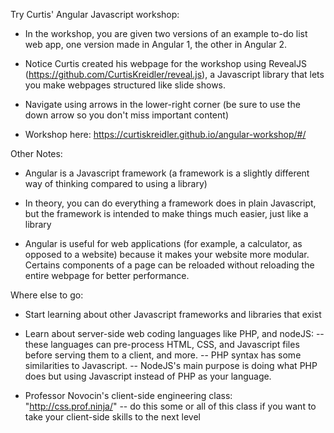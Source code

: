 Try Curtis' Angular Javascript workshop:
- In the workshop, you are given two versions of an example to-do list web app, one version made in Angular 1, the other in Angular 2.

- Notice Curtis created his webpage for the workshop using RevealJS (https://github.com/CurtisKreidler/reveal.js), a Javascript library that lets you make webpages structured like slide shows.

- Navigate using arrows in the lower-right corner (be sure to use the down arrow so you don't miss important content)

- Workshop here: https://curtiskreidler.github.io/angular-workshop/#/


Other Notes:
- Angular is a Javascript framework (a framework is a slightly different way of thinking compared to using a library)

- In theory, you can do everything a framework does in plain Javascript, but the framework is intended to make things much easier, just like a library

- Angular is useful for web applications (for example, a calculator, as opposed to a website) because it makes your website more modular. Certains components of a page can be reloaded without reloading the entire webpage for better performance.


Where else to go:
- Start learning about other Javascript frameworks and libraries that exist

- Learn about server-side web coding languages like PHP, and nodeJS:
-- these languages can pre-process HTML, CSS, and Javascript files before serving them to a client, and more.  -- PHP syntax has some similarities to Javascript. 
-- NodeJS's main purpose is doing what PHP does but using Javascript instead of PHP as your language.

- Professor Novocin's client-side engineering class: "http://css.prof.ninja/"
-- do this some or all of this class if you want to take your client-side skills to the next level



